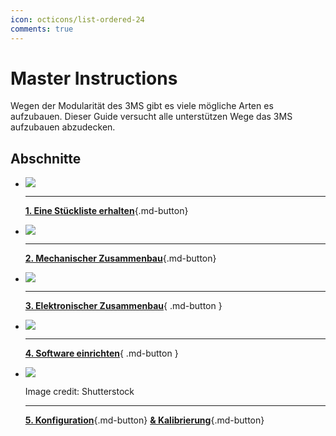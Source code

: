 ```yaml
---
icon: octicons/list-ordered-24
comments: true
---
```


<link rel="stylesheet" href="../assets/css/badges.css">

# Master Instructions

Wegen der Modularität des 3MS gibt es viele mögliche Arten es aufzubauen. Dieser Guide versucht alle unterstützen Wege das 3MS aufzubauen abzudecken.

<!-- !!! Info "3MS Kits"
    Falls du ein 3MS Kit gekauft hast folge [diesen](kits/index.md) kit-spezifischen Anweisungen. -->

## Abschnitte

<div class="grid cards" markdown>

- [![](cart.png)](../setup/bom)

    ---

    [**1. Eine Stückliste erhalten**](bom.de.md){.md-button}

- [![](https://media.printables.com/media/prints/1108644/images/9216280_de984a65-3c50-48c9-8b65-210f846f8b18_b5b7545c-3eb9-4bc8-a6c5-dec8cb7aa465/thumbs/inside/1600x1200/png/screenshot-2025-03-14-at-72728-am.webp)](assembly.md)

    ---

    [**2. Mechanischer Zusammenbau**](assembly.de.md){.md-button}

- [![](step08a.jpeg)](setup/assembly#wiring)

    ---

    [**3. Elektronischer Zusammenbau**](setup/assembly.de.md#wiring){ .md-button }

- [![](https://github.com/moggieuk/Happy-Hare/wiki/resources/happy_hare_logo.jpg)](https://github.com/moggieuk/Happy-Hare/wiki/Quick-Start-3MS)

    ---
    
    [**4. Software einrichten**](https://github.com/moggieuk/Happy-Hare/wiki/Quick-Start-3MS){ .md-button }

- [![](https://www.shutterstock.com/image-photo/electronic-vernier-caliper-close-view-600nw-2290639641.jpg)](#)

    Image credit: Shutterstock

    ---

    [**5. Konfiguration**](config.de.md){.md-button}
    [**& Kalibrierung**](calibration.de.md){.md-button}
</div>
